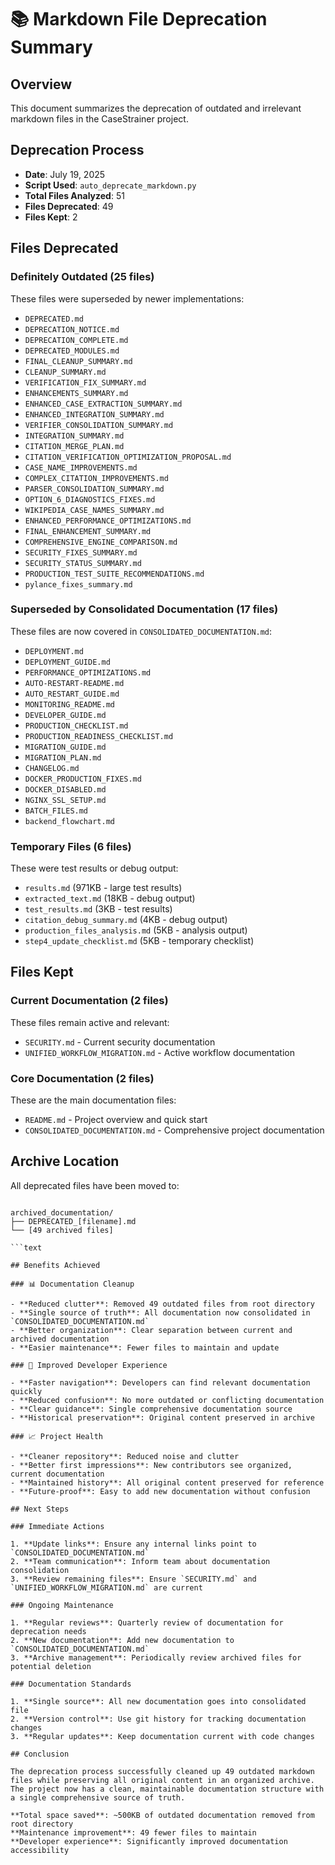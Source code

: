 # 📚 Markdown File Deprecation Summary

## Overview

This document summarizes the deprecation of outdated and irrelevant markdown files in the CaseStrainer project.

## Deprecation Process

- **Date**: July 19, 2025
- **Script Used**: `auto_deprecate_markdown.py`
- **Total Files Analyzed**: 51
- **Files Deprecated**: 49
- **Files Kept**: 2

## Files Deprecated

### Definitely Outdated (25 files)

These files were superseded by newer implementations:

- `DEPRECATED.md`
- `DEPRECATION_NOTICE.md`
- `DEPRECATION_COMPLETE.md`
- `DEPRECATED_MODULES.md`
- `FINAL_CLEANUP_SUMMARY.md`
- `CLEANUP_SUMMARY.md`
- `VERIFICATION_FIX_SUMMARY.md`
- `ENHANCEMENTS_SUMMARY.md`
- `ENHANCED_CASE_EXTRACTION_SUMMARY.md`
- `ENHANCED_INTEGRATION_SUMMARY.md`
- `VERIFIER_CONSOLIDATION_SUMMARY.md`
- `INTEGRATION_SUMMARY.md`
- `CITATION_MERGE_PLAN.md`
- `CITATION_VERIFICATION_OPTIMIZATION_PROPOSAL.md`
- `CASE_NAME_IMPROVEMENTS.md`
- `COMPLEX_CITATION_IMPROVEMENTS.md`
- `PARSER_CONSOLIDATION_SUMMARY.md`
- `OPTION_6_DIAGNOSTICS_FIXES.md`
- `WIKIPEDIA_CASE_NAMES_SUMMARY.md`
- `ENHANCED_PERFORMANCE_OPTIMIZATIONS.md`
- `FINAL_ENHANCEMENT_SUMMARY.md`
- `COMPREHENSIVE_ENGINE_COMPARISON.md`
- `SECURITY_FIXES_SUMMARY.md`
- `SECURITY_STATUS_SUMMARY.md`
- `PRODUCTION_TEST_SUITE_RECOMMENDATIONS.md`
- `pylance_fixes_summary.md`

### Superseded by Consolidated Documentation (17 files)

These files are now covered in `CONSOLIDATED_DOCUMENTATION.md`:

- `DEPLOYMENT.md`
- `DEPLOYMENT_GUIDE.md`
- `PERFORMANCE_OPTIMIZATIONS.md`
- `AUTO-RESTART-README.md`
- `AUTO_RESTART_GUIDE.md`
- `MONITORING_README.md`
- `DEVELOPER_GUIDE.md`
- `PRODUCTION_CHECKLIST.md`
- `PRODUCTION_READINESS_CHECKLIST.md`
- `MIGRATION_GUIDE.md`
- `MIGRATION_PLAN.md`
- `CHANGELOG.md`
- `DOCKER_PRODUCTION_FIXES.md`
- `DOCKER_DISABLED.md`
- `NGINX_SSL_SETUP.md`
- `BATCH_FILES.md`
- `backend_flowchart.md`

### Temporary Files (6 files)

These were test results or debug output:

- `results.md` (971KB - large test results)
- `extracted_text.md` (18KB - debug output)
- `test_results.md` (3KB - test results)
- `citation_debug_summary.md` (4KB - debug output)
- `production_files_analysis.md` (5KB - analysis output)
- `step4_update_checklist.md` (5KB - temporary checklist)

## Files Kept

### Current Documentation (2 files)

These files remain active and relevant:

- `SECURITY.md` - Current security documentation
- `UNIFIED_WORKFLOW_MIGRATION.md` - Active workflow documentation

### Core Documentation (2 files)

These are the main documentation files:

- `README.md` - Project overview and quick start
- `CONSOLIDATED_DOCUMENTATION.md` - Comprehensive project documentation

## Archive Location

All deprecated files have been moved to:

```text

archived_documentation/
├── DEPRECATED_[filename].md
└── [49 archived files]

```text

## Benefits Achieved

### 📊 Documentation Cleanup

- **Reduced clutter**: Removed 49 outdated files from root directory
- **Single source of truth**: All documentation now consolidated in `CONSOLIDATED_DOCUMENTATION.md`
- **Better organization**: Clear separation between current and archived documentation
- **Easier maintenance**: Fewer files to maintain and update

### 🎯 Improved Developer Experience

- **Faster navigation**: Developers can find relevant documentation quickly
- **Reduced confusion**: No more outdated or conflicting documentation
- **Clear guidance**: Single comprehensive documentation source
- **Historical preservation**: Original content preserved in archive

### 📈 Project Health

- **Cleaner repository**: Reduced noise and clutter
- **Better first impressions**: New contributors see organized, current documentation
- **Maintained history**: All original content preserved for reference
- **Future-proof**: Easy to add new documentation without confusion

## Next Steps

### Immediate Actions

1. **Update links**: Ensure any internal links point to `CONSOLIDATED_DOCUMENTATION.md`
2. **Team communication**: Inform team about documentation consolidation
3. **Review remaining files**: Ensure `SECURITY.md` and `UNIFIED_WORKFLOW_MIGRATION.md` are current

### Ongoing Maintenance

1. **Regular reviews**: Quarterly review of documentation for deprecation needs
2. **New documentation**: Add new documentation to `CONSOLIDATED_DOCUMENTATION.md`
3. **Archive management**: Periodically review archived files for potential deletion

### Documentation Standards

1. **Single source**: All new documentation goes into consolidated file
2. **Version control**: Use git history for tracking documentation changes
3. **Regular updates**: Keep documentation current with code changes

## Conclusion

The deprecation process successfully cleaned up 49 outdated markdown files while preserving all original content in an organized archive. The project now has a clean, maintainable documentation structure with a single comprehensive source of truth.

**Total space saved**: ~500KB of outdated documentation removed from root directory
**Maintenance improvement**: 49 fewer files to maintain
**Developer experience**: Significantly improved documentation accessibility
